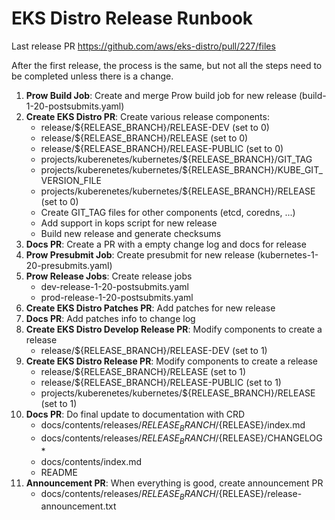 # EKS Distro Release Runbook

Last release PR https://github.com/aws/eks-distro/pull/227/files

After the first release, the process is the same, but not all the steps need to be completed
unless there is a change.

1. **Prow Build Job**: Create and merge Prow build job for new release (build-1-20-postsubmits.yaml)
1. **Create EKS Distro PR**: Create various release components:
   * release/${RELEASE_BRANCH}/RELEASE-DEV (set to 0)
   * release/${RELEASE_BRANCH}/RELEASE (set to 0)
   * release/${RELEASE_BRANCH}/RELEASE-PUBLIC (set to 0)
   * projects/kuberenetes/kubernetes/${RELEASE_BRANCH}/GIT_TAG
   * projects/kuberenetes/kubernetes/${RELEASE_BRANCH}/KUBE_GIT_VERSION_FILE
   * projects/kuberenetes/kubernetes/${RELEASE_BRANCH}/RELEASE (set to 0)
   * Create GIT_TAG files for other components (etcd, coredns, ...)
   * Add support in kops script for new release
   * Build new release and generate checksums
1. **Docs PR**: Create a PR with a empty change log and docs for release
1. **Prow Presubmit Job**: Create presubmit for new release (kubernetes-1-20-presubmits.yaml)
1. **Prow Release Jobs**: Create release jobs
   * dev-release-1-20-postsubmits.yaml
   * prod-release-1-20-postsubmits.yaml
1. **Create EKS Distro Patches PR**: Add patches for new release
1. **Docs PR**: Add patches info to change log
1. **Create EKS Distro Develop Release PR**: Modify components to create a release
   * release/${RELEASE_BRANCH}/RELEASE-DEV (set to 1)
1. **Create EKS Distro Release PR**: Modify components to create a release
   * release/${RELEASE_BRANCH}/RELEASE (set to 1)
   * release/${RELEASE_BRANCH}/RELEASE-PUBLIC (set to 1)
   * projects/kuberenetes/kubernetes/${RELEASE_BRANCH}/RELEASE (set to 1)
1. **Docs PR**: Do final update to documentation with CRD
   * docs/contents/releases/${RELEASE_BRANCH}/${RELEASE}/index.md
   * docs/contents/releases/${RELEASE_BRANCH}/${RELEASE}/CHANGELOG*
   * docs/contents/index.md
   * README
1. **Announcement PR**: When everything is good, create announcement PR
   * docs/contents/releases/${RELEASE_BRANCH}/${RELEASE}/release-announcement.txt
